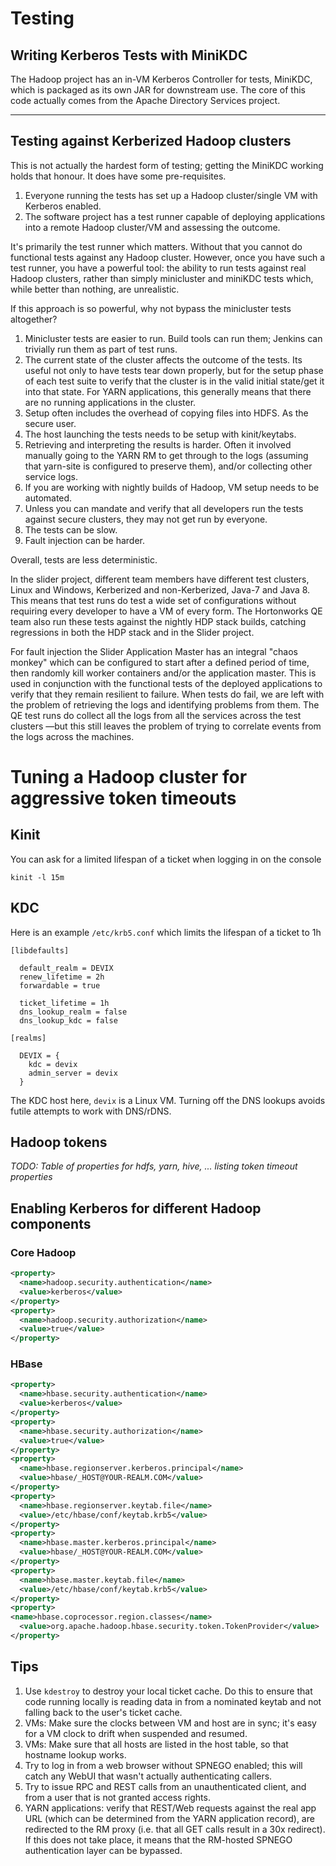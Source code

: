 <!---
  Licensed under the Apache License, Version 2.0 (the "License");
  you may not use this file except in compliance with the License.
  You may obtain a copy of the License at
  
   http://www.apache.org/licenses/LICENSE-2.0
  
  Unless required by applicable law or agreed to in writing, software
  distributed under the License is distributed on an "AS IS" BASIS,
  WITHOUT WARRANTIES OR CONDITIONS OF ANY KIND, either express or implied.
  See the License for the specific language governing permissions and
  limitations under the License. See accompanying LICENSE file.
-->
  
# Testing


## Writing Kerberos Tests with MiniKDC

The Hadoop project has an in-VM Kerberos Controller for tests, MiniKDC, which is packaged as its own JAR for downstream use. The core of this code actually comes from the Apache Directory Services project.

----

## Testing against Kerberized Hadoop clusters

This is not actually the hardest form of testing; getting the MiniKDC working holds that honour.
It does have some pre-requisites.

1. Everyone running the tests has set up a Hadoop cluster/single VM with Kerberos enabled.
2. The software project has a test runner capable of deploying applications into a remote Hadoop cluster/VM and assessing the outcome.

It's primarily the test runner which matters. Without that you cannot do functional tests against any Hadoop cluster.
However, once you have such a test runner, you have a powerful tool: the ability to run tests against real Hadoop clusters, rather than simply minicluster and miniKDC tests which, while better than nothing, are unrealistic.

If this approach is so powerful, why not bypass the minicluster tests altogether?

1. Minicluster tests are easier to run. Build tools can run them; Jenkins can trivially run them as part of test runs.
2. The current state of the cluster affects the outcome of the tests. Its useful not only to have tests tear down properly, but for the setup phase of each test suite to verify that the cluster is in the valid initial state/get it into that state. For YARN applications, this generally means that there are no running applications in the cluster.
3. Setup often includes the overhead of copying files into HDFS. As the secure user.
4. The host launching the tests needs to be setup with kinit/keytabs.
5. Retrieving and interpreting the results is harder. Often it involved manually going to the YARN RM to get through to the logs (assuming that yarn-site is configured to preserve them), and/or collecting other service logs.
6. If you are working with nightly builds of Hadoop, VM setup needs to be automated.
7. Unless you can mandate and verify that all developers run the tests against secure clusters, they may not get run by everyone.
8. The tests can be slow.
9. Fault injection can be harder.

Overall, tests are less deterministic.

In the slider project, different team members have different test clusters, Linux and Windows, Kerberized and non-Kerberized, Java-7 and Java 8. This means that test runs do test a wide set of configurations without requiring every developer to have a VM of every form. The Hortonworks QE team also run these tests against the nightly HDP stack builds, catching regressions in both the HDP stack and in the Slider project.

For fault injection the Slider Application Master has an integral "chaos monkey" which can be configured to start after a defined period of time, then randomly kill worker containers and/or the application master. This is used in conjunction with the functional tests of the deployed applications to verify that they remain resilient to failure. When tests do fail, we are left with the problem of retrieving the logs and identifying problems from them. The QE test runs do collect all the logs from all the services across the test clusters —but this still leaves the problem of trying to correlate events from the logs across the machines.

# Tuning a Hadoop cluster for aggressive token timeouts

## Kinit

You can ask for a limited lifespan of a ticket when logging in on the console
 
    kinit -l 15m

## KDC


Here is an example `/etc/krb5.conf` which limits the lifespan of a ticket
to 1h

```
[libdefaults]

  default_realm = DEVIX
  renew_lifetime = 2h
  forwardable = true

  ticket_lifetime = 1h
  dns_lookup_realm = false
  dns_lookup_kdc = false

[realms]

  DEVIX = {
    kdc = devix
    admin_server = devix
  }
```

The KDC host here, `devix` is a Linux VM. Turning off the DNS lookups avoids
futile attempts to work with DNS/rDNS.

## Hadoop tokens


*TODO: Table of properties for hdfs, yarn, hive, ... listing token timeout properties*

## Enabling Kerberos for different Hadoop components

### Core Hadoop


```xml
<property>
  <name>hadoop.security.authentication</name>
  <value>kerberos</value>
</property>
<property>
  <name>hadoop.security.authorization</name>
  <value>true</value>
</property>
```


### HBase

```xml
<property>
  <name>hbase.security.authentication</name>
  <value>kerberos</value>
</property>
<property>
  <name>hbase.security.authorization</name>
  <value>true</value>
</property>
<property>
  <name>hbase.regionserver.kerberos.principal</name>
  <value>hbase/_HOST@YOUR-REALM.COM</value>
</property>
<property>
  <name>hbase.regionserver.keytab.file</name>
  <value>/etc/hbase/conf/keytab.krb5</value>
</property>
<property>
  <name>hbase.master.kerberos.principal</name>
  <value>hbase/_HOST@YOUR-REALM.COM</value>
</property>
<property>
  <name>hbase.master.keytab.file</name>
  <value>/etc/hbase/conf/keytab.krb5</value>
</property>
<property>
<name>hbase.coprocessor.region.classes</name>
  <value>org.apache.hadoop.hbase.security.token.TokenProvider</value>
</property>
```


## Tips


1. Use `kdestroy` to destroy your local ticket cache. Do this to ensure that code
running locally is reading data in from a nominated keytab and not falling back
to the user's ticket cache.
1. VMs: Make sure the clocks between VM and host are in sync; it's easy for a VM clock
to drift when suspended and resumed.
1. VMs: Make sure that all hosts are listed in the host table, so that hostname lookup works.
1. Try to log in from a web browser without SPNEGO enabled; this will catch any WebUI
that wasn't actually authenticating callers.
1. Try to issue RPC and REST calls from an unauthenticated client, and from a user that is not granted
access rights.
1. YARN applications: verify that REST/Web requests against the real app URL (which can be
determined from the YARN application record), are redirected to the RM proxy (i.e. that
all GET calls result in a 30x redirect). If this does not take place, it means that the RM-hosted
SPNEGO authentication layer can be bypassed.
